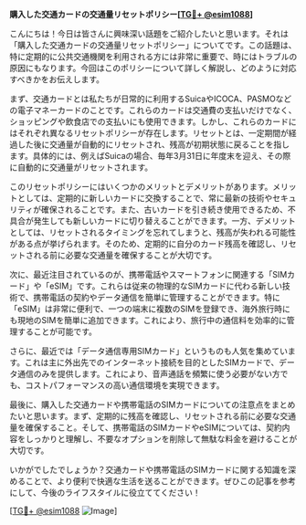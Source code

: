 **購入した交通カードの交通量リセットポリシー[[TG💪+ @esim1088](https://t.me/s/esim1088)]**

こんにちは！今日は皆さんに興味深い話題をご紹介したいと思います。それは「購入した交通カードの交通量リセットポリシー」についてです。この話題は、特に定期的に公共交通機関を利用される方には非常に重要で、時にはトラブルの原因にもなります。今回はこのポリシーについて詳しく解説し、どのように対応すべきかをお伝えします。

まず、交通カードとは私たちが日常的に利用するSuicaやICOCA、PASMOなどの電子マネーカードのことです。これらのカードは交通費の支払いだけでなく、ショッピングや飲食店での支払いにも使用できます。しかし、これらのカードにはそれぞれ異なるリセットポリシーが存在します。リセットとは、一定期間が経過した後に交通量が自動的にリセットされ、残高が初期状態に戻ることを指します。具体的には、例えばSuicaの場合、毎年3月31日に年度末を迎え、その際に自動的に交通量がリセットされます。

このリセットポリシーにはいくつかのメリットとデメリットがあります。メリットとしては、定期的に新しいカードに交換することで、常に最新の技術やセキュリティが確保されることです。また、古いカードを引き続き使用できるため、不具合が発生しても新しいカードに切り替えることができます。一方、デメリットとしては、リセットされるタイミングを忘れてしまうと、残高が失われる可能性がある点が挙げられます。そのため、定期的に自分のカード残高を確認し、リセットされる前に必要な交通量を確保することが大切です。

次に、最近注目されているのが、携帯電話やスマートフォンに関連する「SIMカード」や「eSIM」です。これらは従来の物理的なSIMカードに代わる新しい技術で、携帯電話の契約やデータ通信を簡単に管理することができます。特に「eSIM」は非常に便利で、一つの端末に複数のSIMを登録でき、海外旅行時にも現地のSIMを簡単に追加できます。これにより、旅行中の通信料を効率的に管理することが可能です。

さらに、最近では「データ通信専用SIMカード」というものも人気を集めています。これは主に外出先でのインターネット接続を目的としたSIMカードで、データ通信のみを提供します。これにより、音声通話を頻繁に使う必要がない方でも、コストパフォーマンスの高い通信環境を実現できます。

最後に、購入した交通カードや携帯電話のSIMカードについての注意点をまとめたいと思います。まず、定期的に残高を確認し、リセットされる前に必要な交通量を確保すること。そして、携帯電話のSIMカードやeSIMについては、契約内容をしっかりと理解し、不要なオプションを削除して無駄な料金を避けることが大切です。

いかがでしたでしょうか？交通カードや携帯電話のSIMカードに関する知識を深めることで、より便利で快適な生活を送ることができます。ぜひこの記事を参考にして、今後のライフスタイルに役立ててください！

[[TG💪+ @esim1088](https://t.me/s/esim1088) ![Image](https://i.postimg.cc/Y0z9fWf4/image.png)]